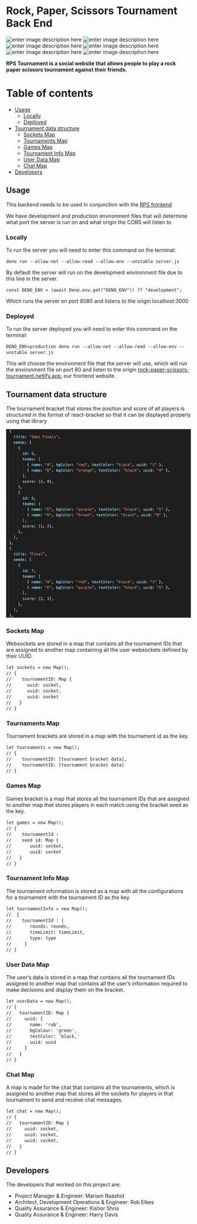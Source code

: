 # Rock, Paper, Scissors Tournament Back End

![enter image description here](https://img.shields.io/badge/RPS-Tournament-orange) ![enter image description here](https://img.shields.io/github/stars/elksy/Rock-Paper-Scissors-Back-End)  ![enter image description here](https://img.shields.io/badge/cors-v1.2.2-green)  ![enter image description here](https://img.shields.io/badge/dotenv-v3.2.0-green)  ![enter image description here](https://img.shields.io/badge/std-0.128.0-green) ![enter image description here](https://img.shields.io/badge/abc-v1.3.3-green)

**RPS Tournament is a social website that allows people to play a rock paper scissors tournament against their friends.**

# Table of contents

 
 - [Usage](#usage)
   - [Locally](#locally)
   - [Deployed](#deployed)
 - [Tournament data structure](#tournament-data-structure)
   - [Sockets Map](#sockets-map)
   - [Tournaments Map](#tournaments-map)
   - [Games Map](#games-map)
   - [Tournament Info Map](#tournament-info-map)
   - [User Data Map](#user-data-map)
   - [Chat Map](#chat-map)
 - [Developers](#developers)

## Usage
This backend needs to be used in conjunction with the [RPS frontend](https://github.com/elksy/Rock-Paper-Scissors-Front-End)


We have development and production environment files that will determine what port the server is run on and what origin the CORS will listen to

### Locally
To run the server you will need to enter this command on the terminal:

```
deno run --allow-net --allow-read --allow-env --unstable server.js
```

By default the server will run on the development environment file due to this line in the server.

```
const DENO_ENV = (await Deno.env.get("DENO_ENV")) ?? "development";

```
Which runs the server on port 8080 and listens to the origin localhost:3000

### Deployed

To run the server deployed you will need to enter this command on the terminal:

```
DENO_ENV=production deno run --allow-net --allow-read --allow-env --unstable server.js
```
This will choose the environment file that the server will use, which will run the environment file on port 80 and listen to the origin [rock-paper-scissors-tournament.netlify.app](https://rock-paper-scissors-tournament.netlify.app/), our frontend website.


## Tournament data structure

The tournament bracket that stores the position and score of all players is structured in the format of react-bracket so that it can be displayed properly using that library

![Tournament Bracket](./assets/tournamentBracket.png)


### Sockets Map
Websockets are stored in a map that contains all the tournament IDs that are assigned to another map containing all the user websockets defined by their UUID.

```
let sockets = new Map();
// {
//    tournamentID: Map {
//      uuid: socket,
//      uuid: socket,
//      uuid: socket
//   }
// }
```


### Tournaments Map
Tournament brackets are stored in a map with the tournament id as the key.

```
let tournaments = new Map();
// {
//    tournamentID: [tournament bracket data],
//    tournamentID: [tournament bracket data]
// }
```


### Games Map
Games bracket is a map that stores all the tournament IDs that are assigned to another map that stores players in each match using the bracket seed as the key.

```
let games = new Map();
// {
//    tournamentId :  
//    seed id: Map {
//       uuid: socket,
//       uuid: socket
//   }
// }
```


### Tournament Info Map
The tournament information is stored as a map with all the configurations for a tournament with the tournament ID as the key.

```
let tournamentInfo = new Map();
//  { 
//    tournamentId : {
//       rounds: rounds,
//       timeLimit: timeLimit,
//       type: type
//     }
// }
```

### User Data Map
The user’s data is stored in a map that contains all the tournament IDs assigned to another map that contains all the user’s information required to make decisions and display them on the bracket.

```
let userData = new Map();
// {
//   tournamentID: Map {
//     uuid: {
//       name: 'rob',
//       bgColour: 'green',
//       textColor: 'black,'
//       uuid: uuid
//     }
//   }
// }
```

### Chat Map
A map is made for the chat that contains all the tournaments, which is assigned to another map that stores all the sockets for players in that tournament to send and receive chat messages.

```
let chat = new Map();
// {
//   tournamentID: Map {
//     uuid: socket,
//     uuid: socket,
//     uuid: socket,
//   }
// }
```

## Developers
The developers that worked on this project are: 

 - Project Manager & Engineer: Mariam Raashid  
 - Architect, Development Operations & Engineer: Rob Elkes  
 - Quality Assurance & Engineer: Kishor Shris  
 - Quality Assurance & Engineer: Harry Davis
